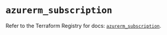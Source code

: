 # `azurerm_subscription`

Refer to the Terraform Registry for docs: [`azurerm_subscription`](https://registry.terraform.io/providers/hashicorp/azurerm/3.101.0/docs/resources/subscription).
